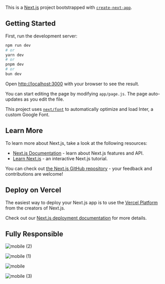 This is a [Next.js](https://nextjs.org/) project bootstrapped with [`create-next-app`](https://github.com/vercel/next.js/tree/canary/packages/create-next-app).

## Getting Started

First, run the development server:

```bash
npm run dev
# or
yarn dev
# or
pnpm dev
# or
bun dev
```

Open [http://localhost:3000](http://localhost:3000) with your browser to see the result.

You can start editing the page by modifying `app/page.js`. The page auto-updates as you edit the file.

This project uses [`next/font`](https://nextjs.org/docs/basic-features/font-optimization) to automatically optimize and load Inter, a custom Google Font.

## Learn More

To learn more about Next.js, take a look at the following resources:

- [Next.js Documentation](https://nextjs.org/docs) - learn about Next.js features and API.
- [Learn Next.js](https://nextjs.org/learn) - an interactive Next.js tutorial.


You can check out [the Next.js GitHub repository](https://github.com/vercel/next.js/) - your feedback and contributions are welcome!

## Deploy on Vercel

The easiest way to deploy your Next.js app is to use the [Vercel Platform](https://vercel.com/new?utm_medium=default-template&filter=next.js&utm_source=create-next-app&utm_campaign=create-next-app-readme) from the creators of Next.js.

Check out our [Next.js deployment documentation](https://nextjs.org/docs/deployment) for more details.


## Fully Responsible
![mobile (2)](https://github.com/ArNAB-0053/Portfolio-using-Next-JS/assets/105587279/af608ba8-69c3-43ed-b22d-1d38f8d651d2)

![mobile (1)](https://github.com/ArNAB-0053/Portfolio-using-Next-JS/assets/105587279/92e0c33b-5c36-44ff-a3b4-47d25848aa74)


![mobile](https://github.com/ArNAB-0053/Portfolio-using-Next-JS/assets/105587279/708d42f6-d1df-4a40-88d2-a3a26f1a5c1b)


![mobile (3)](https://github.com/ArNAB-0053/Portfolio-using-Next-JS/assets/105587279/6c7ad5e7-d5f8-4919-8fe4-35570cb391be)
